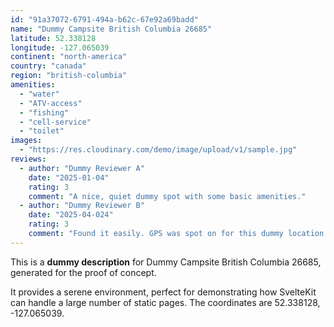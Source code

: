 ```yaml
---
id: "91a37072-6791-494a-b62c-67e92a69badd"
name: "Dummy Campsite British Columbia 26685"
latitude: 52.338128
longitude: -127.065039
continent: "north-america"
country: "canada"
region: "british-columbia"
amenities:
  - "water"
  - "ATV-access"
  - "fishing"
  - "cell-service"
  - "toilet"
images:
  - "https://res.cloudinary.com/demo/image/upload/v1/sample.jpg"
reviews:
  - author: "Dummy Reviewer A"
    date: "2025-01-04"
    rating: 3
    comment: "A nice, quiet dummy spot with some basic amenities."
  - author: "Dummy Reviewer B"
    date: "2025-04-024"
    rating: 3
    comment: "Found it easily. GPS was spot on for this dummy location."
---
```


This is a **dummy description** for Dummy Campsite British Columbia 26685, generated for the proof of concept.

It provides a serene environment, perfect for demonstrating how SvelteKit can handle a large number of static pages. The coordinates are 52.338128, -127.065039.
